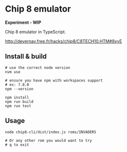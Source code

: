 # Chip 8 emulator

__Experiment -  WIP__

Chip 8 emulator in TypeScript.

http://devernay.free.fr/hacks/chip8/C8TECH10.HTM#8xyE


## Install & build
```
# use the correct node version
nvm use

# ensure you have npm with workspaces support
# ex: 7.8.0
npm --version
```

```
npm install
npm run build
npm run test
```

## Usage

```
node chip8-cli/dist/index.js roms/INVADERS

# Or any other rom you would want to try
# q to exit
```
